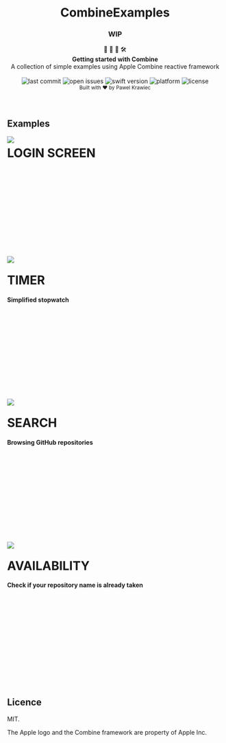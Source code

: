 <h1 align="center">CombineExamples</h1>

<h3 align="center">WIP</h3>

<div align="center">
👷 🧱 🧰 🛠️
</div>
<div align="center">
<strong>Getting started with Combine</strong>
</div>
<div align="center">
 A collection of simple examples using Apple Combine reactive framework
</div>

<br />

<div align="center">
<!-- Last commit -->
<img src="https://img.shields.io/github/last-commit/tailec/CombineExamples.svg" alt="last commit"/>
<!-- Open issues -->
<img src="https://img.shields.io/github/issues-raw/tailec/CombineExamples.svg" alt="open issues" />
<!-- Swift version -->
<img src="https://img.shields.io/badge/swift%20version-5.1-brightgreen.svg" alt="swift version">
<!-- Platform -->
<img src="https://img.shields.io/badge/platform-ios-lightgrey.svg" alt="platform" />
<!-- License -->
<img src="https://img.shields.io/badge/licence%20-MIT%20-blue.svg" alt="license" />
</div>


<div align="center">
<sub>Built with ❤︎ by
Pawel Krawiec
</sub>
</div>
<br />
<br />


## Examples


<img align="left" src="https://github.com/tailec/CombineExamples/blob/master/Resources/LoginGif.gif" />
<p><h1 align="left">LOGIN SCREEN</h1></p>
<br></br><br></br><br></br><br></br><br></br><br></br>


<img align="left" src="https://github.com/tailec/CombineExamples/blob/master/Resources/TimerGif.gif" />
<p><h1 align="left">TIMER</h1></p>
<h4>Simplified stopwatch</h4>
<br></br><br></br><br></br><br></br><br></br><br></br>


<img align="left" src="https://github.com/tailec/CombineExamples/blob/master/Resources/SearchGif.gif" />
<p><h1 align="left">SEARCH</h1></p>
<h4>Browsing GitHub repositories</h4>
<br></br><br></br><br></br><br></br><br></br><br></br>


<img align="left" src="https://github.com/tailec/CombineExamples/blob/master/Resources/UsernameGif.gif" />
<p><h1 align="left">AVAILABILITY</h1></p>
<h4>Check if your repository name is already taken</h4>
<br></br><br></br><br></br><br></br><br></br><br></br>



## Licence
MIT.

The Apple logo and the Combine framework are property of Apple Inc.
